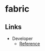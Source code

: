 # fabric

## Links

- Developer
  - [Reference](https://developer.fabric.inc/reference/developer-portal-getting-started)
